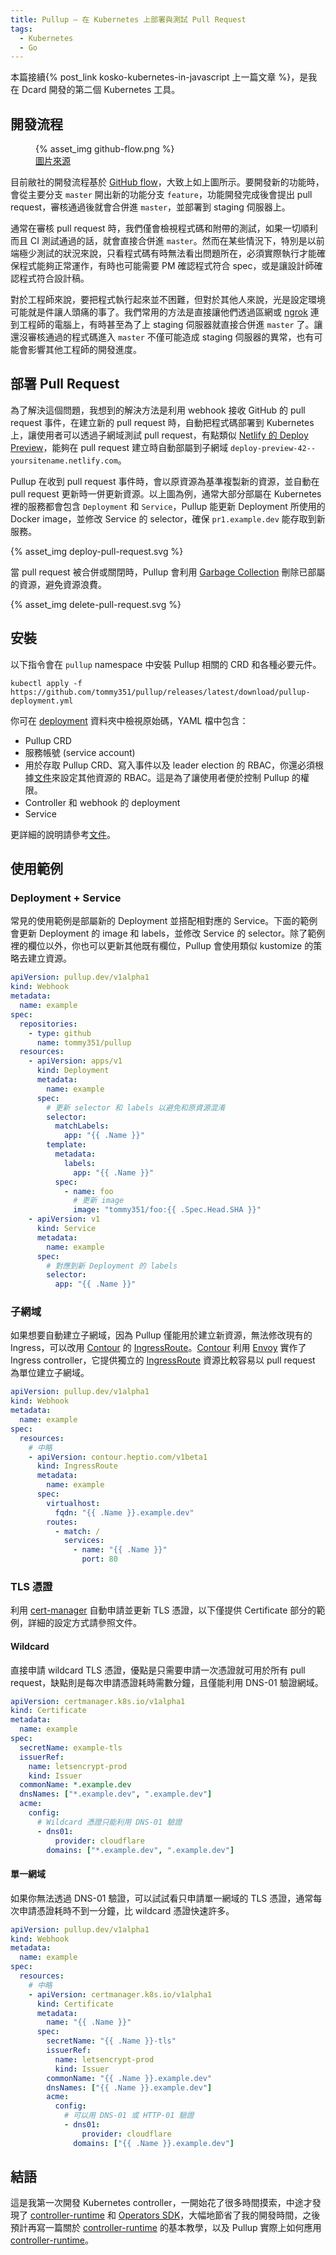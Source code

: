 ```yaml
---
title: Pullup – 在 Kubernetes 上部署與測試 Pull Request
tags:
  - Kubernetes
  - Go
---
```


本篇接續{% post_link kosko-kubernetes-in-javascript 上一篇文章 %}，是我在 Dcard 開發的第二個 Kubernetes 工具。

## 開發流程

<figure>
  {% asset_img github-flow.png %}
  <figcaption><a href="https://hackernoon.com/15-tips-to-enhance-your-github-flow-6af7ceb0d8a3">圖片來源</a></figcaption>
</figure>

目前敝社的開發流程基於 [GitHub flow](https://guides.github.com/introduction/flow/)，大致上如上圖所示。要開發新的功能時，會從主要分支 `master` 開出新的功能分支 `feature`，功能開發完成後會提出 pull request，審核通過後就會合併進 `master`，並部署到 staging 伺服器上。

通常在審核 pull request 時，我們僅會檢視程式碼和附帶的測試，如果一切順利而且 CI 測試通過的話，就會直接合併進 `master`。然而在某些情況下，特別是以前端極少測試的狀況來說，只看程式碼有時無法看出問題所在，必須實際執行才能確保程式能夠正常運作，有時也可能需要 PM 確認程式符合 spec，或是讓設計師確認程式符合設計稿。

對於工程師來說，要把程式執行起來並不困難，但對於其他人來說，光是設定環境可能就是件讓人頭痛的事了。我們常用的方法是直接讓他們透過區網或 [ngrok](https://ngrok.com/) 連到工程師的電腦上，有時甚至為了上 staging 伺服器就直接合併進 `master` 了。讓還沒審核通過的程式碼進入 `master` 不僅可能造成 staging 伺服器的異常，也有可能會影響其他工程師的開發進度。

<!-- more -->

## 部署 Pull Request

為了解決這個問題，我想到的解決方法是利用 webhook 接收 GitHub 的 pull request 事件，在建立新的 pull request 時，自動把程式碼部署到 Kubernetes 上，讓使用者可以透過子網域測試 pull request，有點類似 [Netlify 的 Deploy Preview](https://www.netlify.com/docs/continuous-deployment/#branches-deploys)，能夠在 pull request 建立時自動部屬到子網域 `deploy-preview-42--yoursitename.netlify.com`。

Pullup 在收到 pull request 事件時，會以原資源為基準複製新的資源，並自動在 pull request 更新時一併更新資源。以上圖為例，通常大部分部屬在 Kubernetes 裡的服務都會包含 `Deployment` 和 `Service`，Pullup 能更新 Deployment 所使用的 Docker image，並修改 Service 的 selector，確保 `pr1.example.dev` 能存取到新服務。

{% asset_img deploy-pull-request.svg %}

當 pull request 被合併或關閉時，Pullup 會利用 [Garbage Collection](https://kubernetes.io/docs/concepts/workloads/controllers/garbage-collection/) 刪除已部屬的資源，避免資源浪費。

{% asset_img delete-pull-request.svg %}

## 安裝

以下指令會在 `pullup` namespace 中安裝 Pullup 相關的 CRD 和各種必要元件。

```shell
kubectl apply -f https://github.com/tommy351/pullup/releases/latest/download/pullup-deployment.yml
```

你可在 [deployment](https://github.com/tommy351/pullup/blob/master/deployment) 資料夾中檢視原始碼，YAML 檔中包含：

- Pullup CRD
- 服務帳號 (service account)
- 用於存取 Pullup CRD、寫入事件以及 leader election 的 RBAC，你還必須根據[文件](https://github.com/tommy351/pullup/#rbac)來設定其他資源的 RBAC。這是為了讓使用者便於控制 Pullup 的權限。
- Controller 和 webhook 的 deployment
- Service

更詳細的說明請參考[文件][Pullup]。

## 使用範例

### Deployment + Service

常見的使用範例是部屬新的 Deployment 並搭配相對應的 Service。下面的範例會更新 Deployment 的 image 和 labels，並修改 Service 的 selector。除了範例裡的欄位以外，你也可以更新其他既有欄位，Pullup 會使用類似 kustomize 的策略去建立資源。

```yaml
apiVersion: pullup.dev/v1alpha1
kind: Webhook
metadata:
  name: example
spec:
  repositories:
    - type: github
      name: tommy351/pullup
  resources:
    - apiVersion: apps/v1
      kind: Deployment
      metadata:
        name: example
      spec:
        # 更新 selector 和 labels 以避免和原資源混淆
        selector:
          matchLabels:
            app: "{{ .Name }}"
        template:
          metadata:
            labels:
              app: "{{ .Name }}"
          spec:
            - name: foo
              # 更新 image
              image: "tommy351/foo:{{ .Spec.Head.SHA }}"
    - apiVersion: v1
      kind: Service
      metadata:
        name: example
      spec:
        # 對應到新 Deployment 的 labels
        selector:
          app: "{{ .Name }}"
```

### 子網域

如果想要自動建立子網域，因為 Pullup 僅能用於建立新資源，無法修改現有的 Ingress，可以改用 [Contour] 的 [IngressRoute]。[Contour] 利用 [Envoy] 實作了 Ingress controller，它提供獨立的 [IngressRoute] 資源比較容易以 pull request 為單位建立子網域。

```yaml
apiVersion: pullup.dev/v1alpha1
kind: Webhook
metadata:
  name: example
spec:
  resources:
    # 中略
    - apiVersion: contour.heptio.com/v1beta1
      kind: IngressRoute
      metadata:
        name: example
      spec:
        virtualhost:
          fqdn: "{{ .Name }}.example.dev"
        routes:
          - match: /
            services:
              - name: "{{ .Name }}"
                port: 80
```

### TLS 憑證

利用 [cert-manager] 自動申請並更新 TLS 憑證，以下僅提供 Certificate 部分的範例，詳細的設定方式請參照文件。

#### Wildcard

直接申請 wildcard TLS 憑證，優點是只需要申請一次憑證就可用於所有 pull request，缺點則是每次申請憑證耗時需數分鐘，且僅能利用 DNS-01 驗證網域。

```yaml
apiVersion: certmanager.k8s.io/v1alpha1
kind: Certificate
metadata:
  name: example
spec:
  secretName: example-tls
  issuerRef:
    name: letsencrypt-prod
    kind: Issuer
  commonName: *.example.dev
  dnsNames: ["*.example.dev", ".example.dev"]
  acme:
    config:
      # Wildcard 憑證只能利用 DNS-01 驗證
      - dns01:
          provider: cloudflare
        domains: ["*.example.dev", ".example.dev"]
```

#### 單一網域

如果你無法透過 DNS-01 驗證，可以試試看只申請單一網域的 TLS 憑證，通常每次申請憑證耗時不到一分鐘，比 wildcard 憑證快速許多。

```yaml
apiVersion: pullup.dev/v1alpha1
kind: Webhook
metadata:
  name: example
spec:
  resources:
    # 中略
    - apiVersion: certmanager.k8s.io/v1alpha1
      kind: Certificate
      metadata:
        name: "{{ .Name }}"
      spec:
        secretName: "{{ .Name }}-tls"
        issuerRef:
          name: letsencrypt-prod
          kind: Issuer
        commonName: "{{ .Name }}.example.dev"
        dnsNames: ["{{ .Name }}.example.dev"]
        acme:
          config:
            # 可以用 DNS-01 或 HTTP-01 驗證
            - dns01:
                provider: cloudflare
              domains: ["{{ .Name }}.example.dev"]
```

## 結語

這是我第一次開發 Kubernetes controller，一開始花了很多時間摸索，中途才發現了 [controller-runtime] 和 [Operators SDK]，大幅地節省了我的開發時間，之後預計再寫一篇關於 [controller-runtime] 的基本教學，以及 Pullup 實際上如何應用 [controller-runtime]。

[Pullup]: https://github.com/tommy351/pullup
[Contour]: https://github.com/heptio/contour
[IngressRoute]: https://github.com/heptio/contour/blob/master/docs/ingressroute.md
[Envoy]: https://www.envoyproxy.io/
[cert-manager]: https://github.com/jetstack/cert-manager
[controller-runtime]: https://github.com/kubernetes-sigs/controller-runtime
[Operators SDK]: https://coreos.com/operators/
